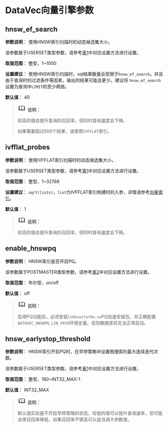 # DataVec向量引擎参数

## hnsw_ef_search<a name="section14941640131"></a>

**参数说明**： 使用HNSW索引扫描时的动态候选集大小。

该参数属于USERSET类型参数，请参考[表1](重设参数.md#zh-cn_topic_0283137176_zh-cn_topic_0237121562_zh-cn_topic_0059777490_t91a6f212010f4503b24d7943aed6d846)中对应设置方法进行设置。

**取值范围**： 整型，1\~1000

**设置建议**： 使用HNSW索引扫描时，sql结果数量会受限于`hnsw_ef_search`。并且由于查询时的过滤条件等因素，输出的结果可能会更少。建议将
`hnsw_ef_search`设置为查询中`LIMIT`的至少两倍。

**默认值**： 40

>![](public_sys-resources/icon-note.png) **说明：**
>
> 较高的值会提升查询的召回率，但同时查询速度会下降。
>
> 如果需要超过500个结果，请使用`IVFFLAT`索引。

## ivfflat_probes<a name="section14941640131"></a>

**参数说明**： 使用IVFFLAT索引扫描时的动态候选集大小。

该参数属于USERSET类型参数，请参考[表1](重设参数.md#zh-cn_topic_0283137176_zh-cn_topic_0237121562_zh-cn_topic_0059777490_t91a6f212010f4503b24d7943aed6d846)中对应设置方法进行设置。

**取值范围**： 整型，1\~32768

**设置建议**： `sqrt(lists)`，`list`为IVFFLAT索引构建时的入参，详情请参考[向量索引](../SQLReference/向量索引.md)。

**默认值**： 1

>![](public_sys-resources/icon-note.png) **说明：**
>
> 较高的值会提升查询的召回率，但同时查询速度会下降。
## enable_hnswpq<a name="section14941640131"></a>

**参数说明**： HNSW索引是否开启PQ。

该参数属于POSTMASTER类型参数，请参考[表2](../DatabaseAdministrationGuide/重设参数.md#zh-cn_topic_0283137176_zh-cn_topic_0237121562_zh-cn_topic_0059777490_t91a6f212010f4503b24d7943aed6d846)中对应设置方法进行设置。

**取值范围**： 布尔型，on/off

**默认值**： off

>![](public_sys-resources/icon-note.png) **说明：**
>
> 启用PQ功能前，必须安装`libkvecturbo.so`PQ加速安装包，并正确配置`DATAVEC_HNSWPQ_LIB_PATH`环境变量。否则数据库将无法正常启动。

## hnsw_earlystop_threshold<a name="section14941640131"></a>

**参数说明**： HNSW索引开启PQ时，在早停策略中设置图搜索的最大连续迭代次数。

该参数属于USERSET类型参数，请参考[表1](../DatabaseAdministrationGuide/重设参数.md#zh-cn_topic_0283137176_zh-cn_topic_0237121562_zh-cn_topic_0059777490_t91a6f212010f4503b24d7943aed6d846)中对应设置方法进行设置。

**取值范围**： 整型，160~INT32_MAX-1

**默认值**： INT32_MAX

>![](public_sys-resources/icon-note.png) **说明：**
>
>默认值实际是不开启早停策略的状态。较低的值可以提升查询速率，但可能会使召回率降低，如果召回率不够高可以适当调大参数值。